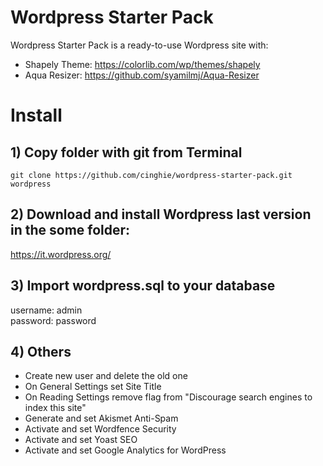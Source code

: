 # Wordpress Starter Pack
Wordpress Starter Pack is a ready-to-use Wordpress site with:

- Shapely Theme: https://colorlib.com/wp/themes/shapely
- Aqua Resizer: https://github.com/syamilmj/Aqua-Resizer

# Install

## 1) Copy folder with git from Terminal

```
git clone https://github.com/cinghie/wordpress-starter-pack.git wordpress
```

## 2) Download and install Wordpress last version in the some folder:

https://it.wordpress.org/

## 3) Import wordpress.sql to your database

username: admin  
password: password

## 4) Others

 - Create new user and delete the old one
 - On General Settings set Site Title
 - On Reading Settings remove flag from "Discourage search engines to index this site"
 - Generate and set Akismet Anti-Spam
 - Activate and set Wordfence Security
 - Activate and set Yoast SEO
 - Activate and set Google Analytics for WordPress
